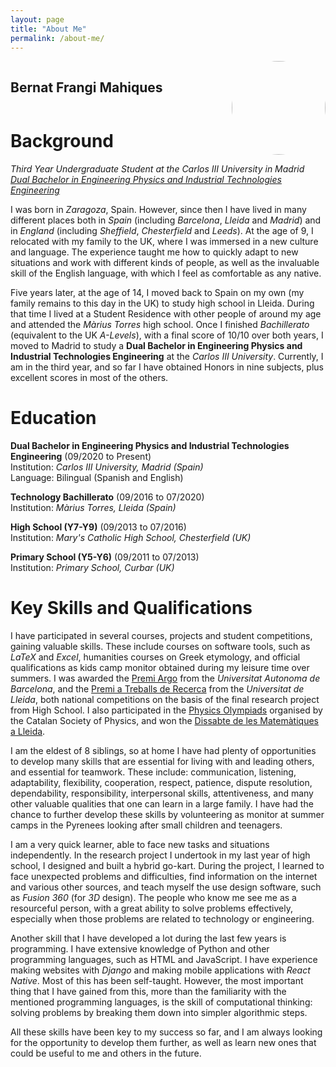 ```yaml
---
layout: page
title: "About Me"
permalink: /about-me/ 
---
```

<div style="display:inline-block;">
<h2>
Bernat Frangi Mahiques
</h2>
</div>
<div style="display:inline-block;vertical-align:bottom; padding-left:30px; float: right">
<img src="https://i.stack.imgur.com/PJTuu.jpg" height="auto" width="150" style="border-radius:50%">
</div>



# Background
*Third Year Undergraduate Student at the Carlos III University in Madrid [Dual Bachelor in Engineering Physics and Industrial Technologies Engineering](https://www.uc3m.es/bachelor-degree/physics-industrial)*

I was born in *Zaragoza*, Spain. However, since then I have lived in many different places both in *Spain* (including *Barcelona*, *Lleida* and *Madrid*) and in *England* (including *Sheffield*, *Chesterfield* and *Leeds*). At the age of 9, I relocated with my family to the UK, where I was immersed in a new culture and language. The experience taught me how to quickly adapt to new situations and work with different kinds of people, as well as the invaluable skill of the English language, with which I feel as comfortable as any native.

Five years later, at the age of 14, I moved back to Spain on my own (my family remains to this day in the UK) to study high school in Lleida. During that time I lived at a Student Residence with other people of around my age and attended the *Màrius Torres* high school. Once I finished *Bachillerato* (equivalent to the UK *A-Levels*), with a final score of 10/10 over both years, I moved to Madrid to study a **Dual Bachelor in Engineering Physics and Industrial Technologies Engineering** at the *Carlos III University*. Currently, I am in the third year, and so far I have obtained Honors in nine subjects, plus excellent scores in most of the others.

#  Education

**Dual Bachelor in Engineering Physics and Industrial Technologies Engineering** (09/2020 to Present)\
Institution: *Carlos III University, Madrid (Spain)*\
Language: Bilingual (Spanish and English)


**Technology Bachillerato** (09/2016 to 07/2020)\
Institution: *Màrius Torres, Lleida (Spain)*


**High School (Y7-Y9)** (09/2013 to 07/2016)\
Institution: *Mary's Catholic High School, Chesterfield (UK)*


**Primary School (Y5-Y6)** (09/2011 to 07/2013)\
Institution: *Primary School, Curbar (UK)*
 
 
# Key Skills and Qualifications
 
I have participated in several courses, projects and student competitions, gaining valuable skills. These include courses on software tools, such as *LaTeX* and *Excel*, humanities courses on Greek etymology, and official qualifications as kids camp monitor obtained during my leisure time over summers. I was awarded the [Premi Argo](https://www.uab.cat/web/programa-argo/programa-argo-estudiants/estudiants/convocatoria-1345719279744.html) from the *Universitat Autonoma de Barcelona*, and the [Premi a Treballs de Recerca](https://www.udl.cat/ca/serveis/seu/treballsrecerca/) from the *Universitat de Lleida*, both national competitions on the basis of the final research project from High School. I also participated in the [Physics Olympiads](https://blogs.iec.cat/scfis/category/oimpiada/) organised by the Catalan Society of Physics, and won the [Dissabte de les Matemàtiques a Lleida](http://www.eps.udl.cat/ca/agenda/Dissabte-de-les-Matematiques-a-Lleida).

I am the eldest of 8 siblings, so at home I have had plenty of opportunities to develop many skills that are essential for living with and leading others, and essential for teamwork. These include: communication, listening, adaptability, flexibility, cooperation, respect, patience, dispute resolution, dependability, responsibility, interpersonal skills, attentiveness, and many other valuable qualities that one can learn in a large family. I have had the chance to further develop these skills by volunteering as monitor at summer camps in the Pyrenees looking after small children and teenagers.

I am a very quick learner, able to face new tasks and situations independently. In the research project I undertook in my last year of high school, I designed and built a hybrid go-kart. During the project, I learned to face unexpected problems and difficulties, find information on the internet and various other sources, and teach myself the use design software, such as *Fusion 360* (for *3D* design). The people who know me see me as a resourceful person, with a great ability to solve problems effectively, especially when those problems are related to technology or engineering.

Another skill that I have developed a lot during the last few years is programming. I have extensive knowledge of Python and other programming languages, such as HTML and JavaScript. I have experience making websites with *Django* and making mobile applications with *React Native*. Most of this has been self-taught. However, the most important thing that I have gained from this, more than the familiarity with the mentioned programming languages, is the skill of computational thinking: solving problems by breaking them down into simpler algorithmic steps.

All these skills have been key to my success so far, and I am always looking for the opportunity to develop them further, as well as learn new ones that could be useful to me and others in the future.
